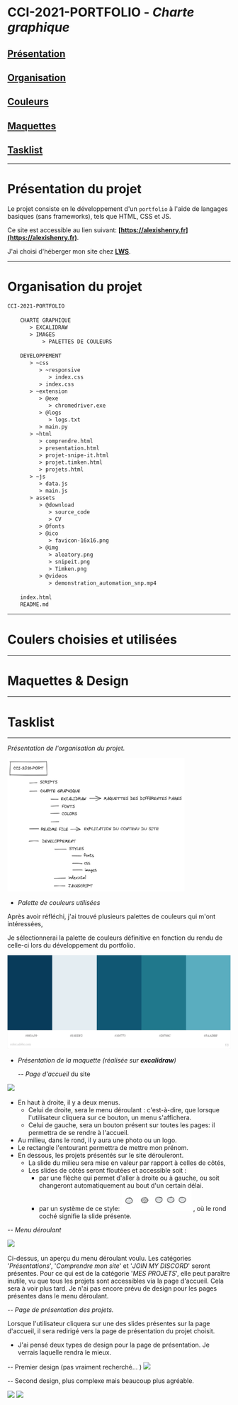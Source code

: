 # CCI-2021-PORTFOLIO - **_Charte graphique_**

## **[Présentation](#présentation-du-projet)**
## **[Organisation](#organisation-du-projet)**
## **[Couleurs](#couleurs-choisies-et-utilisées)**
## **[Maquettes](#maquettes-&-design)**
## **[Tasklist](#tasklist)**

---

# **Présentation du projet**

Le projet consiste en le développement d'un `portfolio` à l'aide de langages basiques (sans frameworks), tels que HTML, CSS et JS.

Ce site est accessible au lien suivant: **[https://alexishenry.fr](https://alexishenry.fr)**.

J'ai choisi d'héberger mon site chez **[LWS](https://www.lws.fr/)**.

---

# **Organisation du projet**

    CCI-2021-PORTFOLIO
       
        CHARTE GRAPHIQUE
           > EXCALIDRAW
           > IMAGES
               > PALETTES DE COULEURS
       
        DEVELOPPEMENT
           > ~css
              > ~responsive
                 > index.css
              > index.css
           > ~extension
              > @exe
                 > chromedriver.exe
              > @logs 
                 > logs.txt
              > main.py
           > ~html
              > comprendre.html
              > presentation.html
              > projet-snipe-it.html
              > projet.timken.html
              > projets.html
           > ~js
              > data.js
              > main.js
           > assets
              > @download
                 > source_code
                 > CV
              > @fonts
              > @ico
                 > favicon-16x16.png 
              > @img
                 > aleatory.png
                 > snipeit.png
                 > Timken.png
              > @videos
                 > demonstration_automation_snp.mp4
        
        index.html
        README.md


---

# **Coulers choisies et utilisées**

---

# **Maquettes & Design**

---

# **Tasklist**

---








 _Présentation de l'organisation du projet._

<img src="CHARTE GRAPHIQUE\IMAGES\rangement.png" height="300px" width="400px">

</center>

- _Palette de couleurs utilisées_

Après avoir réfléchi, j'ai trouvé plusieurs palettes de couleurs qui m'ont intéressées,

Je sélectionnerai la palette de couleurs définitive en fonction du rendu de celle-ci lors du développement du portfolio.

<img src="CHARTE GRAPHIQUE\IMAGES\PALETTES DE COULEURS\AC - Palette 4.jpeg">

- _Présentation de la maquette (réalisée sur **excalidraw**)_

  _-- Page d'accueil_ du site

<img src="CHARTE GRAPHIQUE\IMAGES\Page d'arrivée.png">

- En haut à droite, il y a deux menus.
  - Celui de droite, sera le menu déroulant : c'est-à-dire, que lorsque l'utilisateur cliquera sur ce bouton, un menu s'affichera.
  - Celui de gauche, sera un bouton présent sur toutes les pages: il permettra de se rendre à l'accueil.
- Au milieu, dans le rond, il y aura une photo ou un logo.
- Le rectangle l'entourant permettra de mettre mon prénom.
- En dessous, les projets présentés sur le site dérouleront.
  - La slide du milieu sera mise en valeur par rapport à celles de côtés,
  - Les slides de côtés seront floutées et accessible soit :
    - par une flèche qui permet d'aller à droite ou à gauche, ou soit changeront automatiquement au bout d'un certain délai.
    - par un système de ce style: <img src="CHARTE GRAPHIQUE\IMAGES\button.png"> , où le rond coché signifie la slide présente.

_-- Menu déroulant_

<img src="CHARTE GRAPHIQUE\IMAGES\Menu déroulant.png" />

Ci-dessus, un aperçu du menu déroulant voulu. Les catégories '_Présentations_', '_Comprendre mon site_' et '_JOIN MY DISCORD_' seront présentes. Pour ce qui est de la catégorie '_MES PROJETS_', elle peut paraître inutile, vu que tous les projets sont accessibles via la page d'accueil. Cela sera à voir plus tard. Je n'ai pas encore prévu de design pour les pages présentes dans le menu déroulant.

-- _Page de présentation des projets._

Lorsque l'utilisateur cliquera sur une des slides présentes sur la page d'accueil, il sera redirigé vers la page de présentation du projet choisit.

- J'ai pensé deux types de design pour la page de présentation. Je verrais laquelle rendra le mieux.

-- Premier design (pas vraiment recherché...
)
<img src="CHARTE GRAPHIQUE\IMAGES\Page présentation 1.png">

-- Second design, plus complexe mais beaucoup plus agréable.

<img src="CHARTE GRAPHIQUE\IMAGES\Page présentation 2.1.png">

<img src="CHARTE GRAPHIQUE\IMAGES\Page présentation 2.png">
